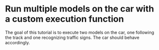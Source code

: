 

# Run multiple models on the car with a custom execution function

The goal of this tutorial is to execute two models on the car, one following the track and one recognizing traffic signs. The car should behave accordingly.
